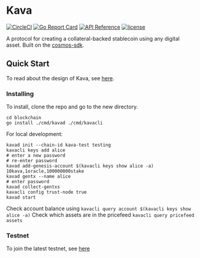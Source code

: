 # Kava

[![CircleCI](https://circleci.com/gh/Kava-Labs/kava-devnet/tree/master.svg?style=shield)](https://circleci.com/gh/Kava-Labs/kava-devnet/tree/master)
[![Go Report Card](https://goreportcard.com/badge/github.com/kava-labs/kava-devnet)](https://goreportcard.com/report/github.com/kava-labs/kava-devnet)
[![API Reference](https://godoc.org/github.com/Kava-Labs/kava-devnet?status.svg
)](https://godoc.org/github.com/Kava-Labs/kava-devnet)
[![license](https://img.shields.io/github/license/Kava-Labs/kava-devnet.svg)](https://github.com/Kava-Labs/kava-devnet/blob/master/LICENSE)

A protocol for creating a collateral-backed stablecoin using any digital asset. Built on the [cosmos-sdk](https://github.com/cosmos/cosmos-sdk).

## Quick Start

To read about the design of Kava, see [here](./spec/kava.md).

### Installing
  To install, clone the repo and go to the new directory.
    
    cd blockchain
    go install ./cmd/kavad ./cmd/kavacli

For local development:

    kavad init --chain-id kava-test testing
    kavacli keys add alice
    # enter a new password
    # re-enter password
    kavad add-genesis-account $(kavacli keys show alice -a) 10kava,1oracle,100000000stake
    kavad gentx --name alice
    # enter password
    kavad collect-gentxs
    kavacli config trust-node true
    kavad start

Check account balance using `kavacli query account $(kavacli keys show alice -a)`
Check which assets are in the pricefeed `kavacli query pricefeed assets`


### Testnet

  To join the latest testnet, see [here](https://github.com/Kava-Labs/kava)

